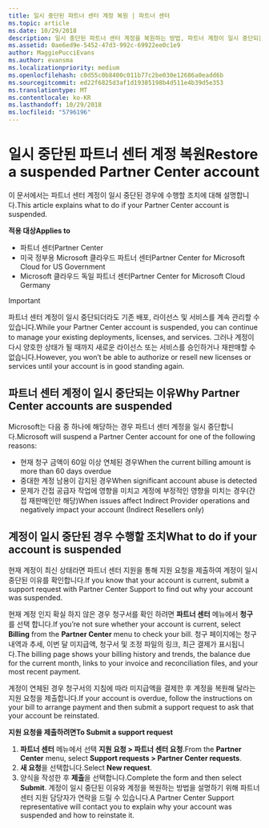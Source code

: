```yaml
---
title: 일시 중단된 파트너 센터 계정 복원 | 파트너 센터
ms.topic: article
ms.date: 10/29/2018
description: 일시 중단된 파트너 센터 계정을 복원하는 방법, 파트너 계정이 일시 중단되는 이유 및 일시 중단 동안 계정을 사용하는 방법을 알아봅니다.
ms.assetid: 0ae6ed9e-5452-47d3-992c-69922ee0c1e9
author: MaggiePucciEvans
ms.author: evansma
ms.localizationpriority: medium
ms.openlocfilehash: c0d55c0b8400c011b77c2be030e12686a0eadd6b
ms.sourcegitcommit: ed22f6825d3af1d19385198b4d511e4b39d5e353
ms.translationtype: MT
ms.contentlocale: ko-KR
ms.lasthandoff: 10/29/2018
ms.locfileid: "5796196"
---
```

# <a name="restore-a-suspended-partner-center-account"></a><span data-ttu-id="f8c1a-103">일시 중단된 파트너 센터 계정 복원</span><span class="sxs-lookup"><span data-stu-id="f8c1a-103">Restore a suspended Partner Center account</span></span>

<span data-ttu-id="f8c1a-104">이 문서에서는 파트너 센터 계정이 일시 중단된 경우에 수행할 조치에 대해 설명합니다.</span><span class="sxs-lookup"><span data-stu-id="f8c1a-104">This article explains what to do if your Partner Center account is suspended.</span></span>

**<span data-ttu-id="f8c1a-105">적용 대상</span><span class="sxs-lookup"><span data-stu-id="f8c1a-105">Applies to</span></span>**

-  <span data-ttu-id="f8c1a-106">파트너 센터</span><span class="sxs-lookup"><span data-stu-id="f8c1a-106">Partner Center</span></span>
-  <span data-ttu-id="f8c1a-107">미국 정부용 Microsoft 클라우드 파트너 센터</span><span class="sxs-lookup"><span data-stu-id="f8c1a-107">Partner Center for Microsoft Cloud for US Government</span></span>
-  <span data-ttu-id="f8c1a-108">Microsoft 클라우드 독일 파트너 센터</span><span class="sxs-lookup"><span data-stu-id="f8c1a-108">Partner Center for Microsoft Cloud Germany</span></span>

> [!IMPORTANT]  
> <span data-ttu-id="f8c1a-109">파트너 센터 계정이 일시 중단되더라도 기존 배포, 라이선스 및 서비스를 계속 관리할 수 있습니다.</span><span class="sxs-lookup"><span data-stu-id="f8c1a-109">While your Partner Center account is suspended, you can continue to manage your existing deployments, licenses, and services.</span></span> <span data-ttu-id="f8c1a-110">그러나 계정이 다시 양호한 상태가 될 때까지 새로운 라이선스 또는 서비스를 승인하거나 재판매할 수 없습니다.</span><span class="sxs-lookup"><span data-stu-id="f8c1a-110">However, you won’t be able to authorize or resell new licenses or services until your account is in good standing again.</span></span>

## <a name="why-partner-center-accounts-are-suspended"></a><span data-ttu-id="f8c1a-111">파트너 센터 계정이 일시 중단되는 이유</span><span class="sxs-lookup"><span data-stu-id="f8c1a-111">Why Partner Center accounts are suspended</span></span>

<span data-ttu-id="f8c1a-112">Microsoft는 다음 중 하나에 해당하는 경우 파트너 센터 계정을 일시 중단합니다.</span><span class="sxs-lookup"><span data-stu-id="f8c1a-112">Microsoft will suspend a Partner Center account for one of the following reasons:</span></span>

- <span data-ttu-id="f8c1a-113">현재 청구 금액이 60일 이상 연체된 경우</span><span class="sxs-lookup"><span data-stu-id="f8c1a-113">When the current billing amount is more than 60 days overdue</span></span> 
- <span data-ttu-id="f8c1a-114">중대한 계정 남용이 감지된 경우</span><span class="sxs-lookup"><span data-stu-id="f8c1a-114">When significant account abuse is detected</span></span>
- <span data-ttu-id="f8c1a-115">문제가 간접 공급자 작업에 영향을 미치고 계정에 부정적인 영향을 미치는 경우(간접 재판매인만 해당)</span><span class="sxs-lookup"><span data-stu-id="f8c1a-115">When issues affect Indirect Provider operations and negatively impact your account (Indirect Resellers only)</span></span>

## <a name="what-to-do-if-your-account-is-suspended"></a><span data-ttu-id="f8c1a-116">계정이 일시 중단된 경우 수행할 조치</span><span class="sxs-lookup"><span data-stu-id="f8c1a-116">What to do if your account is suspended</span></span>

<span data-ttu-id="f8c1a-117">현재 계정이 최신 상태라면 파트너 센터 지원을 통해 지원 요청을 제출하여 계정이 일시 중단된 이유를 확인합니다.</span><span class="sxs-lookup"><span data-stu-id="f8c1a-117">If you know that your account is current, submit a support request with Partner Center Support to find out why your account was suspended.</span></span> 

<span data-ttu-id="f8c1a-118">현재 계정 인지 확실 하지 않은 경우 청구서를 확인 하려면 **파트너 센터** 메뉴에서 **청구** 를 선택 합니다.</span><span class="sxs-lookup"><span data-stu-id="f8c1a-118">If you’re not sure whether your account is current, select **Billing** from the **Partner Center** menu to check your bill.</span></span> <span data-ttu-id="f8c1a-119">청구 페이지에는 청구 내역과 추세, 이번 달 미지급액, 청구서 및 조정 파일의 링크, 최근 결제가 표시됩니다.</span><span class="sxs-lookup"><span data-stu-id="f8c1a-119">The billing page shows your billing history and trends, the balance due for the current month, links to your invoice and reconciliation files, and your most recent payment.</span></span>

<span data-ttu-id="f8c1a-120">계정이 연체된 경우 청구서의 지침에 따라 미지급액을 결제한 후 계정을 복원해 달라는 지원 요청을 제출합니다.</span><span class="sxs-lookup"><span data-stu-id="f8c1a-120">If your account is overdue, follow the instructions on your bill to arrange payment and then submit a support request to ask that your account be reinstated.</span></span> 

**<span data-ttu-id="f8c1a-121">지원 요청을 제출하려면</span><span class="sxs-lookup"><span data-stu-id="f8c1a-121">To Submit a support request</span></span>**

1.  <span data-ttu-id="f8c1a-122">**파트너 센터** 메뉴에서 선택 **지원 요청 > 파트너 센터 요청**.</span><span class="sxs-lookup"><span data-stu-id="f8c1a-122">From the **Partner Center** menu, select **Support requests > Partner Center requests**.</span></span>
2.  <span data-ttu-id="f8c1a-123">**새 요청**을 선택합니다.</span><span class="sxs-lookup"><span data-stu-id="f8c1a-123">Select **New request**.</span></span> 
3.  <span data-ttu-id="f8c1a-124">양식을 작성한 후 **제출**을 선택합니다.</span><span class="sxs-lookup"><span data-stu-id="f8c1a-124">Complete the form and then select **Submit**.</span></span> <span data-ttu-id="f8c1a-125">계정이 일시 중단된 이유와 계정을 복원하는 방법을 설명하기 위해 파트너 센터 지원 담당자가 연락을 드릴 수 있습니다.</span><span class="sxs-lookup"><span data-stu-id="f8c1a-125">A Partner Center Support representative will contact you to explain why your account was suspended and how to reinstate it.</span></span>



